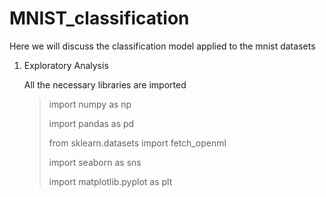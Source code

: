 # MNIST_classification
Here we will discuss the classification model applied to the mnist datasets

1. Exploratory Analysis

   All the necessary libraries are imported
   >import numpy as np
   >
   >import pandas as pd
   >
   >from sklearn.datasets import fetch_openml
   >
   >import seaborn as sns
   >
   >import matplotlib.pyplot as plt
   
